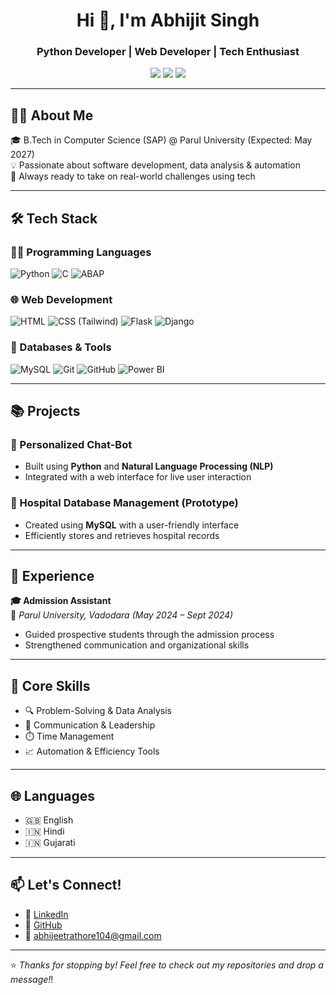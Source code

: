 
<!-- Header -->

<h1 align="center">Hi 👋, I'm Abhijit Singh</h1>
<h3 align="center">Python Developer | Web Developer | Tech Enthusiast</h3>

<p align="center">
  <a href="https://github.com/Abhijit1018" target="_blank"><img src="https://img.shields.io/github/followers/Abhijit1018?label=GitHub&style=social" /></a>
  <a href="https://linkedin.com/in/abhijit-singh10" target="_blank"><img src="https://img.shields.io/badge/LinkedIn-blue?logo=linkedin&style=flat&labelColor=blue" /></a>
  <a href="mailto:abhijeetrathore104@gmail.com"><img src="https://img.shields.io/badge/Email-red?style=flat&logo=gmail&logoColor=white" /></a>
</p>

---

## 👨‍💻 About Me

🎓 B.Tech in Computer Science (SAP) @ Parul University (Expected: May 2027)  
💡 Passionate about software development, data analysis & automation  
🚀 Always ready to take on real-world challenges using tech

---

## 🛠️ Tech Stack

### 👨‍💻 Programming Languages
![Python](https://img.shields.io/badge/Python-3776AB?style=flat&logo=python&logoColor=white)
![C](https://img.shields.io/badge/C-00599C?style=flat&logo=c&logoColor=white)
![ABAP](https://img.shields.io/badge/ABAP-002856?style=flat&logo=sap&logoColor=white)

### 🌐 Web Development
![HTML](https://img.shields.io/badge/HTML5-E34F26?style=flat&logo=html5&logoColor=white)
![CSS (Tailwind)](https://img.shields.io/badge/Tailwind_CSS-38B2AC?style=flat&logo=tailwind-css&logoColor=white)
![Flask](https://img.shields.io/badge/Flask-black?style=flat&logo=flask)
![Django](https://img.shields.io/badge/Django-092E20?style=flat&logo=django)

### 💾 Databases & Tools
![MySQL](https://img.shields.io/badge/MySQL-00758F?style=flat&logo=mysql&logoColor=white)
![Git](https://img.shields.io/badge/Git-F05032?style=flat&logo=git&logoColor=white)
![GitHub](https://img.shields.io/badge/GitHub-181717?style=flat&logo=github)
![Power BI](https://img.shields.io/badge/Power_BI-F2C811?style=flat&logo=powerbi&logoColor=black)

---

## 📚 Projects

### 🤖 Personalized Chat-Bot
- Built using **Python** and **Natural Language Processing (NLP)**
- Integrated with a web interface for live user interaction

### 🏥 Hospital Database Management (Prototype)
- Created using **MySQL** with a user-friendly interface
- Efficiently stores and retrieves hospital records

---

## 🌟 Experience

**🎓 Admission Assistant**  
📍 *Parul University, Vadodara (May 2024 – Sept 2024)*  
- Guided prospective students through the admission process  
- Strengthened communication and organizational skills

---

## 🧠 Core Skills

- 🔍 Problem-Solving & Data Analysis  
- 💬 Communication & Leadership  
- ⏱️ Time Management  
- 📈 Automation & Efficiency Tools

---

## 🌐 Languages

- 🇬🇧 English  
- 🇮🇳 Hindi  
- 🇮🇳 Gujarati

---

## 📫 Let's Connect!

- 🔗 [LinkedIn](https://www.linkedin.com/in/abhijit-singh10)
- 💼 [GitHub](https://github.com/Abhijit1018)
- 📧 [abhijeetrathore104@gmail.com](mailto:abhijeetrathore104@gmail.com)

---

⭐ *Thanks for stopping by! Feel free to check out my repositories and drop a message!*!

